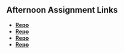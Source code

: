 ## Afternoon Assignment Links

* **[Repo](https://github.com/DanielCoder12/game-night)**
* **[Repo](https://github.com/DanielCoder12/vendr)**
* **[Repo](https://github.com/DanielCoder12/fall23_gregslist)**
* **[Repo](https://github.com/DanielCoder12/jungle-jumble)**
